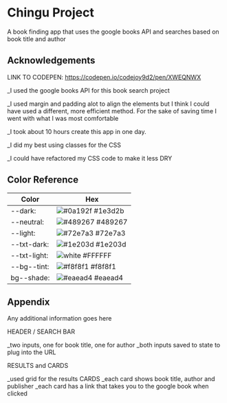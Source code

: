 
# Chingu Project

A book finding app that uses the google books API and searches based on book title and author



## Acknowledgements


LINK TO CODEPEN:
https://codepen.io/codejoy9d2/pen/XWEQNWX

_I used the google books API for this book search project

_I used margin and padding alot to align the elements but I think I could have used a different, more efficient method. For the sake of saving time I went with what I was most comfortable

_I took about 10 hours create this app in one day.

_I did my best using classes for the CSS

_I could have refactored my CSS code to make it less DRY


## Color Reference

| Color             | Hex                                                                |
| ----------------- | ------------------------------------------------------------------ |
|  --dark: | ![#0a192f](https://via.placeholder.com/10/1e3d2b?text=+) #1e3d2b |
| --neutral: | ![#489267](https://via.placeholder.com/10/489267?text=+) #489267 |
| --light: | ![#72e7a3](https://via.placeholder.com/10/72e7a3?text=+) #72e7a3 |
| --txt-dark: | ![#1e203d](https://via.placeholder.com/10/1e203d?text=+) #1e203d |
| --txt-light: | ![white](https://via.placeholder.com/10/FFFFFF?text=+) #FFFFFF |
| --bg--tint: | ![#f8f8f1](https://via.placeholder.com/10/f8f8f1?text=+) #f8f8f1 |
| bg--shade: | ![#eaead4](https://via.placeholder.com/10/eaead4?text=+) #eaead4 |


## Appendix

Any additional information goes here

HEADER / SEARCH BAR

_two inputs, one for book title, one for author
_both inputs saved to state to plug into the URL


RESULTS and CARDS

_used grid for the results CARDS
_each card shows book title, author and publisher
_each card has a link that takes you to the google book when clicked